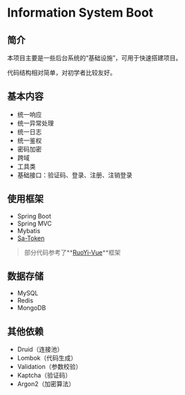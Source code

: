 # Information System Boot

## 简介

本项目主要是一些后台系统的“基础设施”，可用于快速搭建项目。

代码结构相对简单，对初学者比较友好。

## 基本内容

* 统一响应
* 统一异常处理
* 统一日志
* 统一鉴权
* 密码加密
* 跨域
* 工具类
* 基础接口：验证码、登录、注册、注销登录

## 使用框架

* Spring Boot
* Spring MVC
* Mybatis
* [Sa-Token](https://github.com/dromara/sa-token)

> 部分代码参考了**[RuoYi-Vue](https://gitee.com/y_project/RuoYi-Vue)**框架

## 数据存储

* MySQL
* Redis
* MongoDB

## 其他依赖

* Druid（连接池）
* Lombok（代码生成）
* Validation（参数校验）
* Kaptcha（验证码）
* Argon2（加密算法）
